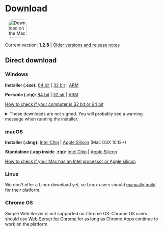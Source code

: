 # Download

<ms-store-badge productid="9PC6682RJCDD" style="margin-right: 10px;"></ms-store-badge><a href="https://apps.apple.com/us/app/simple-web-server/id1625925255?mt=12&amp;itsct=apps_box_badge&amp;itscg=30200" target="_blank" rel="noopener"><img src="/appstorebadge.svg" alt="Download on the Mac App Store" style="border-radius:13px;height: 60px;"></a>

Current version: **1.2.8** | [Older versions and release notes](https://github.com/terreng/simple-web-server/releases)

## Direct download

### Windows

**Installer (.exe):** [64 bit](https://github.com/terreng/simple-web-server/releases/download/v1.2.8/Simple-Web-Server-Installer-1.2.8-x64.exe) | [32 bit](https://github.com/terreng/simple-web-server/releases/download/v1.2.8/Simple-Web-Server-Installer-1.2.8-ia32.exe) | [ARM](https://github.com/terreng/simple-web-server/releases/download/v1.2.8/Simple-Web-Server-Installer-1.2.8-arm64.exe)

**Portable (.zip):** [64 bit](https://github.com/terreng/simple-web-server/releases/download/v1.2.8/Simple-Web-Server-1.2.8-win.zip) | [32 bit](https://github.com/terreng/simple-web-server/releases/download/v1.2.8/Simple-Web-Server-1.2.8-ia32-win.zip) | [ARM](https://github.com/terreng/simple-web-server/releases/download/v1.2.8/Simple-Web-Server-1.2.8-arm64-win.zip)

[How to check if your computer is 32 bit or 64 bit](https://support.microsoft.com/en-us/windows/32-bit-and-64-bit-windows-frequently-asked-questions-c6ca9541-8dce-4d48-0415-94a3faa2e13d)

<p>
<details>
  <summary>These downloads are not signed. You will probably see a warning message when running the installer.</summary>

  Click **More info** and then **Run anyway** to continue.

  <figure>
      <img src='/images/windows_code_sign_warning.jpeg' style='width: 350px'>
      <figcaption>Windows Defender warning message</figcaption>
  </figure>
</details>
</p>


### macOS

**Installer (.dmg):** [Intel Chip](https://github.com/terreng/simple-web-server/releases/download/v1.2.8/Simple-Web-Server-1.2.8.dmg) | [Apple Silicon](https://github.com/terreng/simple-web-server/releases/download/v1.2.8/Simple-Web-Server-1.2.8-arm64.dmg) (Mac OSX 10.12+)

**Standalone (.app inside .zip):** [Intel Chip](https://github.com/terreng/simple-web-server/releases/download/v1.2.8/Simple-Web-Server-1.2.8-mac.zip) | [Apple Silicon](https://github.com/terreng/simple-web-server/releases/download/v1.2.8/Simple-Web-Server-1.2.8-arm64-mac.zip)

[How to check if your Mac has an Intel processor or Apple silicon](https://support.apple.com/en-us/HT211814)

### Linux

We don't offer a Linux download yet, so Linux users should [manually build](/docs/build.md) for their platform.

### Chrome OS

Simple Web Server is not supported on Chrome OS. Chrome OS users should use [Web Server for Chrome](https://chrome.google.com/webstore/detail/web-server-for-chrome/ofhbbkphhbklhfoeikjpcbhemlocgigb) for as long as Chrome Apps continue to work on the platform.
